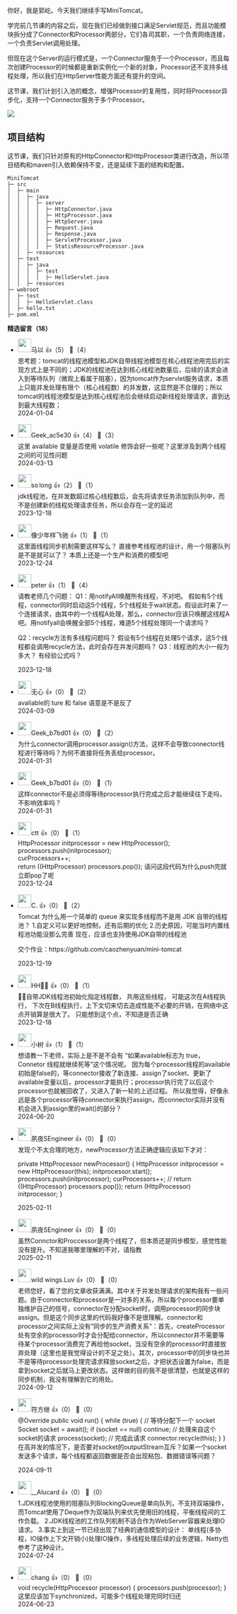 你好，我是郭屹。今天我们继续手写MiniTomcat。

学完前几节课的内容之后，现在我们已经做到接口满足Servlet规范，而且功能模块拆分成了Connector和Processor两部分，它们各司其职，一个负责网络连接，一个负责Servlet调用处理。

但现在这个Server的运行模式是，一个Connector服务于一个Processor，而且每次创建Processor的时候都是重新实例化一个新的对象，Processor还不支持多线程处理，所以我们在HttpServer性能方面还有提升的空间。

这节课，我们计划引入池的概念，增强Processor的复用性，同时将Processor异步化，支持一个Connector服务于多个Processor。

![](https://static001.geekbang.org/resource/image/15/c6/1534805c6edf2fb2c2493d34792bbac6.png?wh=2212x944)

## 项目结构

这节课，我们只针对原有的HttpConnector和HttpProcessor类进行改造，所以项目结构和maven引入依赖保持不变，还是延续下面的结构和配置。

```plain
MiniTomcat
├─ src
│  ├─ main
│  │  ├─ java
│  │  │  ├─ server
│  │  │  │  ├─ HttpConnector.java
│  │  │  │  ├─ HttpProcessor.java
│  │  │  │  ├─ HttpServer.java
│  │  │  │  ├─ Request.java
│  │  │  │  ├─ Response.java
│  │  │  │  ├─ ServletProcessor.java
│  │  │  │  ├─ StatisResourceProcessor.java
│  │  ├─ resources
│  ├─ test
│  │  ├─ java
│  │  │  ├─ test
│  │  │  │  ├─ HelloServlet.java
│  │  ├─ resources
├─ webroot
│  ├─ test
│  │  ├─ HelloServlet.class
│  ├─ hello.txt
├─ pom.xml
```
<div><strong>精选留言（18）</strong></div><ul>
<li><img src="https://static001.geekbang.org/account/avatar/00/14/83/af/1cb42cd3.jpg" width="30px"><span>马以</span> 👍（5） 💬（4）<div>思考题：tomcat的线程池模型和JDK自带线程池模型在核心线程池用完后的实现方式上是不同的；JDK的线程池在达到核心线程池数量后，后续的请求会进入到等待队列（微观上看属于阻塞），因为tomcat作为servlet服务请求，本质上只能并发处理有限个（核心线程数）的并发数，这显然是不合理的；所以tomcat的线程池模型是达到核心线程池后会继续启动新线程处理请求，直到达到最大线程数；</div>2024-01-04</li><br/><li><img src="https://thirdwx.qlogo.cn/mmopen/vi_32/kgFgg4b6yribq8tSqAht0383fzoGSG9COPiaicLMzbdouGBrtJehiboqnJbbAiaNEtib1wYM9wAlAvCTZFUfYQDaElBA/132" width="30px"><span>Geek_ac5e30</span> 👍（4） 💬（3）<div>这里 available 变量是否使用 volatile 修饰会好一些呢？这里涉及到两个线程之间的可见性问题</div>2024-03-13</li><br/><li><img src="https://static001.geekbang.org/account/avatar/00/16/1e/cf/97cd8be1.jpg" width="30px"><span>so long</span> 👍（2） 💬（1）<div>jdk线程池，在并发数超过核心线程数后，会先将请求任务添加到队列中，而不是创建新的线程处理请求任务，所以会存在一定的延迟</div>2023-12-18</li><br/><li><img src="https://static001.geekbang.org/account/avatar/00/11/03/99/d7737b19.jpg" width="30px"><span>像少年样飞驰</span> 👍（1） 💬（1）<div>这里面线程同步机制需要这样写么？ 直接参考线程池的设计，用一个阻塞队列是不是就可以了？ 本质上还是一个生产和消费的模型吧</div>2023-12-24</li><br/><li><img src="https://static001.geekbang.org/account/avatar/00/10/25/87/f3a69d1b.jpg" width="30px"><span>peter</span> 👍（1） 💬（4）<div>请教老师几个问题：
Q1：用notifyAll唤醒所有线程，不对吧。
假如有5个线程，connector同时启动这5个线程，5个线程处于wait状态。假设此时来了一个连接请求，由其中的一个线程A处理，那么，connector应该只唤醒这线程A吧。用notifyall会唤醒全部5个线程，难道5个线程处理同一个请求吗？

Q2：recycle方法有多线程问题吗？
假设有5个线程在处理5个请求，这5个线程都会调用recycle方法，此时会存在并发问题吗？
Q3：线程池的大小一般为多大？
有经验公式吗？</div>2023-12-18</li><br/><li><img src="https://static001.geekbang.org/account/avatar/00/15/73/f7/d7581b65.jpg" width="30px"><span>无心</span> 👍（0） 💬（2）<div>avaliable的 ture 和 false 语意是不是反了</div>2024-03-09</li><br/><li><img src="" width="30px"><span>Geek_b7bd01</span> 👍（0） 💬（2）<div>为什么connector调用processor.assign()方法，这样不会导致connector线程进行等待吗？为何不直接将任务丢给processor。</div>2024-01-31</li><br/><li><img src="" width="30px"><span>Geek_b7bd01</span> 👍（0） 💬（1）<div>这样connector不是必须得等待processor执行完成之后才能继续往下走吗，不影响效率吗？</div>2024-01-31</li><br/><li><img src="https://static001.geekbang.org/account/avatar/00/11/31/05/9028e9ac.jpg" width="30px"><span>ctt</span> 👍（0） 💬（1）<div> HttpProcessor initprocessor = new HttpProcessor();       
 processors.push(initprocessor);        
curProcessors++;        
return ((HttpProcessor) processors.pop());    请问这段代码为什么push完就立即pop了呢</div>2023-12-24</li><br/><li><img src="https://static001.geekbang.org/account/avatar/00/16/0b/5a/453ad411.jpg" width="30px"><span>C.</span> 👍（0） 💬（2）<div>Tomcat 为什么用一个简单的 queue 来实现多线程而不是用 JDK 自带的线程池？
1.自定义可以更好地控制，还有后期的优化
2.历史原因，可能当时内置线程池功能没那么完善
现在，应该也支持使用JDK自带的线程池

交个作业：https:&#47;&#47;github.com&#47;caozhenyuan&#47;mini-tomcat</div>2023-12-19</li><br/><li><img src="https://static001.geekbang.org/account/avatar/00/11/4c/6e/5435e214.jpg" width="30px"><span>HH🐷🐠</span> 👍（0） 💬（1）<div>🌝🌝自带JDK线程池初始化指定线程数， 共用这些线程， 可能这次在A线程执行， 下次在B线程执行，上下文切来切去造成性能不必要的开销，在网络中这点开销算是很大了。 只能想到这个点，不知道是否正确</div>2023-12-18</li><br/><li><img src="https://static001.geekbang.org/account/avatar/00/13/bd/01/9c6482df.jpg" width="30px"><span>小树</span> 👍（1） 💬（1）<div>想请教一下老师，实际上是不是不会有 “如果available标志为 true，Connetor 线程就继续死等”这个情况呢。
因为每个processor线程的available初始是false的，等connector接收了新连接、assign了socket、更新了available变量以后，processor才能执行；processor执行完了以后这个processor也就被回收了，又进入了新一轮的上述过程。
所以我觉得，好像永远是各个processor等待connector来执行assign，而connector实际并没有机会进入到assign里的wait()的部分？</div>2024-06-20</li><br/><li><img src="https://static001.geekbang.org/account/avatar/00/3a/2a/0e/4e187484.jpg" width="30px"><span>夙夜SEngineer</span> 👍（0） 💬（0）<div>发现个不太合理的地方，newProcessor方法正确逻辑应该如下才对：

private HttpProcessor newProcessor() {
        HttpProcessor initprocessor = new HttpProcessor(this);
        initprocessor.start();
        processors.push(initprocessor);
        curProcessors++;
&#47;&#47;        return ((HttpProcessor) processors.pop());
        return (HttpProcessor) initprocessor;
    }</div>2025-02-11</li><br/><li><img src="https://static001.geekbang.org/account/avatar/00/3a/2a/0e/4e187484.jpg" width="30px"><span>夙夜SEngineer</span> 👍（0） 💬（0）<div>虽然Connctor和Proccessor是两个线程了，但本质还是同步模型，感觉性能没有提升。不知道我哪里理解的不对，请指教</div>2025-02-11</li><br/><li><img src="https://static001.geekbang.org/account/avatar/00/39/d7/9d/73390cc0.jpg" width="30px"><span>wild wings.Luv</span> 👍（0） 💬（0）<div>老师您好，看了您的文章收获满满。其中关于并发处理请求的架构我有一些问题。由于connector和processor是一对多的关系，所以每个processor要单独维护自己的信号，connector在分配socket时，调用processor的同步块assign。但是这个同步这里的代码我好像不是很理解。connector和processor之间实际上没有”同步的生产消费关系“：首先，createProcessor处有空余的processor时才会分配给connector，所以connector并不需要等待某个processor消费完了再给他socket，当没有空余的processor时直接放弃处理（这里也是我觉得设计的不足之处）。其次，processor中的同步块也并不是等待processor处理完请求释放socket之后，才把状态设置为false，而是拿到socket之后就马上更改状态。这样做的目的我不是很清楚，也就是这样的同步机制，我没有理解到它的用处。</div>2024-09-12</li><br/><li><img src="https://static001.geekbang.org/account/avatar/00/3c/5d/21/afbecbd3.jpg" width="30px"><span>符方继</span> 👍（0） 💬（0）<div>@Override public void run() { 
while (true) { 
                &#47;&#47; 等待分配下一个 
               socket Socket socket = await(); 
               if (socket == null) continue; 
               &#47;&#47; 处理来自这个socket的请求 process(socket);
              &#47;&#47; 完成此请求 connector.recycle(this); 
} 
}
在高并发的情况下，是否要对socket的outputStream互斥？如果一个socket发送多个请求，每个线程都返回数据是否会出现粘包、数据错误等问题？
</div>2024-09-11</li><br/><li><img src="https://static001.geekbang.org/account/avatar/00/28/0e/dd/4d468ad7.jpg" width="30px"><span>__Alucard</span> 👍（0） 💬（0）<div>1.JDK线程池使用的阻塞队列BlockingQueue是单向队列，不支持双端操作，而Tomcat使用了Deque作为双端队列来优先使用旧的线程，平衡线程间的工作负载。
2.JDK线程池的工作队列机制不适合作为WebServer容器来处理IO请求。
3.事实上到这一节已经出现了经典的通信模型的设计： 单线程(多协程，IO操作上下文开销小)处理IO操作，多线程处理后续的业务逻辑，Netty也参考了这种设计。</div>2024-07-24</li><br/><li><img src="https://static001.geekbang.org/account/avatar/00/11/ae/90/83e0d28d.jpg" width="30px"><span>chang</span> 👍（0） 💬（0）<div>void recycle(HttpProcessor processor) {
        processors.push(processor);
    }
这里应该加下synchronized，可能多个线程处理完同时归还</div>2024-06-23</li><br/>
</ul>